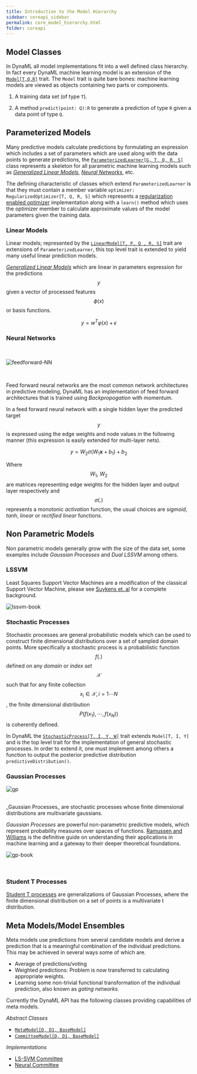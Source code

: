 ```yaml
---
title: Introduction to the Model Hierarchy
sidebar: coreapi_sidebar
permalink: core_model_hierarchy.html
folder: coreapi
---
```



## Model Classes

In DynaML all model implementations fit into a well defined class hierarchy. In fact every DynaML machine learning model is an extension of the [```Model[T,Q,R]```]({{site.baseurl}}/api_docs/dynaml-core/index.html#io.github.mandar2812.dynaml.models.Model) trait. The ```Model``` trait is quite bare bones: machine learning models are viewed as objects containing two parts or components.

  1. A training data set (of type ```T```).  

  2. A method ```predict(point: Q):R``` to generate a prediction of type ```R``` given a data point of type ```Q```.


## Parameterized Models

Many predictive models calculate predictions by formulating an expression which includes a set of parameters which are used along with the data points to generate predictions, the [```ParameterizedLearner[G, T, Q, R, S]```]({{site.baseurl}}/api_docs/dynaml-core/index.html#io.github.mandar2812.dynaml.models.ParameterizedLearner) class represents a skeleton for all parametric machine learning models such as [_Generalized Linear Models_]({{site.baseurl}}/core_glm.html), [_Neural Networks_]({{site.baseurl}}/core_ann.html), etc.

The defining characteristic of classes which extend ```ParameterizedLearner``` is that they must contain a member variable ```optimizer: RegularizedOptimizer[T, Q, R, S]``` which represents a [regularization enabled optimizer]({{site.baseurl}}/api_docs/dynaml-core/index.html#io.github.mandar2812.dynaml.optimization.RegularizedOptimizer) implementation along with a ```learn()``` method which uses the optimizer member to calculate approximate values of the model parameters given the training data.

### Linear Models

Linear models; represented by the [```LinearModel[T, P, Q , R, S]```]({{site.baseurl}}/api_docs/dynaml-core/index.html#io.github.mandar2812.dynaml.models.LinearModel) trait are extensions of ```ParameterizedLearner```, this top level trait is extended to yield many useful linear prediction models.

[_Generalized Linear Models_]({{site.baseurl}}/core_glm.html) which are linear in parameters expression for the predictions $$y$$ given a vector of processed features $$\phi(x)$$ or basis functions.

$$
	\begin{equation}
		y = w^T\varphi(x) + \epsilon
	\end{equation}
$$

### Neural Networks

<br/>

![feedforward-NN]({{site.baseurl}}/images/fnn.png)

<br/>

Feed forward neural networks are the most common network architectures in predictive modeling, DynaML has an implementation of feed forward architectures that is trained using _Backpropogation_ with momentum.

In a feed forward neural network with a single hidden layer the predicted target $$y$$ is expressed using the edge weights and node values in the following manner (this expression is easily extended for multi-layer nets).

$$
	\begin{equation}
		y = W_2 \sigma(W_1 \mathbf{x} + b_1) + b_2
	\end{equation}
$$

Where $$W_1 , \ W_2$$  are matrices representing edge weights for the hidden layer and output layer respectively and $$\sigma(.)$$ represents a monotonic _activation_ function, the usual choices are _sigmoid_, _tanh_, _linear_ or _rectified linear_ functions.

## Non Parametric Models

Non parametric models generally grow with the size of the data set, some examples include _Gaussian Processes_ and _Dual LSSVM_ among others.

### LSSVM

Least Squares Support Vector Machines are a modification of the classical Support Vector Machine, please see [Suykens et. al](http://www.amazon.com/Least-Squares-Support-Vector-Machines/dp/9812381511) for a complete background.

![lssvm-book]({{site.baseurl}}/images/cover_js_small.jpg)


### Stochastic Processes

Stochastic processes are general probabilistic models which can be used to construct finite dimensional distributions over a set of sampled domain points. More specifically a stochastic process is a probabilistic function $$f(.)$$ defined on any _domain_ or _index set_ $$\mathcal{X}$$ such that for any finite collection $$x_i \in \mathcal{X}, i = 1 \cdots N$$, the finite dimensional distribution $$P(f(x_1), \cdots, f(x_N))$$ is coherently defined.

In DynaML the [```StochasticProcess[T, I, Y, W]```]({{site.baseurl}}/api_docs/dynaml-core/index.html#io.github.mandar2812.dynaml.models.StochasticProcess) trait extends ```Model[T, I, Y]``` and is the top level trait for the implementation of general stochastic processes. In order to extend it, one must implement among others a function to output the posterior predictive distribution ```predictiveDistribution()```.

### Gaussian Processes

![gp]({{site.baseurl}}/images/gp.png)

<br/>
_Gaussian Processes_ are stochastic processes whose finite dimensional distributions are multivariate gaussians.

_Gaussian Processes_ are powerful non-parametric predictive models, which represent probability measures over spaces of functions. [Ramussen and Williams](https://books.google.nl/books/about/Gaussian_Processes_for_Machine_Learning.html?id=vWtwQgAACAAJ&hl=en) is the definitive guide on understanding their applications in machine learning and a gateway to their deeper theoretical foundations.

![gp-book]({{site.baseurl}}/images/gpbook.jpg)

<br/>

### Student T Processes

[Student T processes](https://www.cs.cmu.edu/~andrewgw/tprocess.pdf) are generalizations of Gaussian Processes, where the finite dimensional distribution on a set of points is a multivariate t distribution.

## Meta Models/Model Ensembles

Meta models use predictions from several candidate models and derive a prediction that is a meaningful combination of the individual predictions. This may be achieved in several ways some of which are.

* Average of predictions/voting
* Weighted predictions: Problem is now transferred to calculating appropriate weights.
* Learning some non-trivial functional transformation of the individual prediction, also known as _gating networks_.  

Currently the DynaML API has the following classes providing capabilities of meta models.

*Abstract Classes*

* [```MetaModel[D, D1, BaseModel]```]({{site.baseurl}}/api_docs/dynaml-core/index.html#io.github.mandar2812.dynaml.models.ensemble.MetaModel)
* [```CommitteeModel[D, D1, BaseModel]```]({{site.baseurl}}/api_docs/dynaml-core/index.html#io.github.mandar2812.dynaml.models.ensemble.CommitteeModel)

*Implementations*

* [LS-SVM Committee]({{site.baseurl}}/api_docs/dynaml-core/index.html#io.github.mandar2812.dynaml.models.svm.LSSVMCommittee)
* [Neural Committee]({{site.baseurl}}/api_docs/dynaml-core/index.html#io.github.mandar2812.dynaml.models.neuralnets.CommitteeNetwork)
